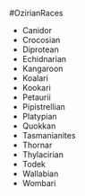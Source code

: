 #OzirianRaces

- Canidor
- Crocosian
- Diprotean
- Echidnarian
- Kangaroon
- Koalari
- Kookari
- Petaurii
- Pipistrellian
- Platypian
- Quokkan
- Tasmanianites
- Thornar
- Thylacirian
- Todek
- Wallabian
- Wombari